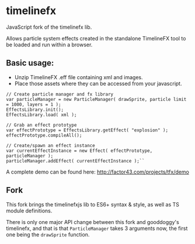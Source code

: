 # timelinefx

JavaScript fork of the timelinefx lib.

Allows particle system effects created in the standalone TimelineFX tool to be loaded and run within a browser.

## Basic usage:

- Unzip TimelineFX .eff file containing xml and images.
- Place those assets where they can be accessed from your javascript.

```
// Create particle manager and fx library
var particleManager = new ParticleManager( drawSprite, particle limit = 1000, layers = 1 );
EffectsLibrary.init();
EffectsLibrary.load( xml );

// Grab an effect prototype
var effectPrototype = EffectsLibrary.getEffect( "explosion" );
effectPrototype.compileAll();

// Create/spawn an effect instance
var currentEffectInstance = new Effect( effectPrototype, particleManager );
particleManager.addEffect( currentEffectInstance );``
```

A complete demo can be found here: http://factor43.com/projects/tfx/demo

## Fork

This fork brings the timelinefxjs lib to ES6+ syntax & style, as well as TS module definitions.  

There is only one major API change between this fork and gooddoggy's timelinefx, and that is that `ParticleManager` takes 3 arguments now, the first one being the `drawSprite` function.
